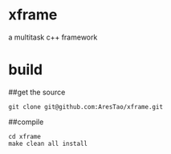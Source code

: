 xframe
======

a multitask c++ framework

build
=====
##get the source
```
git clone git@github.com:AresTao/xframe.git
```
##compile
```
cd xframe
make clean all install
```
